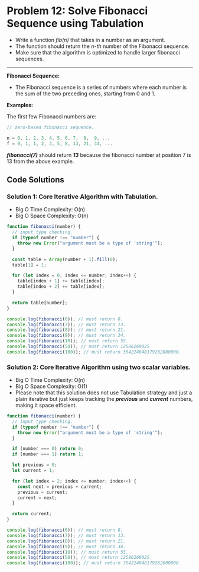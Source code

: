 # Problem 12: Solve Fibonacci Sequence using Tabulation

- Write a function _fib(n)_ that takes in a number as an argument.
- The function should return the _n-th_ number of the Fibonacci sequence.
- Make sure that the algorithm is optimized to handle larger fibonacci sequences.

---

**Fibonacci Sequence:**

- The Fibonacci sequence is a series of numbers where each number is the sum of the two preceding ones, starting from 0 and 1.

**Examples:**

The first few Fibonacci numbers are:

```javascript
// zero-based fibonacci sequence.

n = 0, 1, 2, 3, 4, 5, 6, 7,  8,  9, ...
f = 0, 1, 1, 2, 3, 5, 8, 13, 21, 34, ...
```

**_fibonacci(7)_** should return **_13_** because the fibonacci number at position 7 is 13 from the above example.

## Code Solutions

### Solution 1: Core Iterative Algorithm with Tabulation.

- Big O Time Complexity: O(n)
- Big O Space Complexity: O(n)

```javascript
function fibonacci(number) {
  // input type checking.
  if (typeof number !== "number") {
    throw new Error("argument must be a type of 'string'");
  }

  const table = Array(number + 1).fill(0);
  table[1] = 1;

  for (let index = 0; index <= number; index++) {
    table[index + 1] += table[index];
    table[index + 2] += table[index];
  }

  return table[number];
}

console.log(fibonacci(6)); // must return 8.
console.log(fibonacci(7)); // must return 13.
console.log(fibonacci(8)); // must return 21.
console.log(fibonacci(9)); // must return 34.
console.log(fibonacci(10)); // must return 55.
console.log(fibonacci(50)); // must return 12586269025
console.log(fibonacci(100)); // must return 354224848179262000000.
```

### Solution 2: Core Iterative Algorithm using two scalar variables.

- Big O Time Complexity: O(n)
- Big O Space Complexity: O(1)
- Please note that this solution does not use Tabulation strategy and just a plain iterative but just keeps tracking the **_previous_** and **_current_** numbers, making it space efficient.

```javascript
function fibonacci(number) {
  // input type checking.
  if (typeof number !== "number") {
    throw new Error("argument must be a type of 'string'");
  }

  if (number === 0) return 0;
  if (number === 1) return 1;

  let previous = 0;
  let current = 1;

  for (let index = 2; index <= number; index++) {
    const next = previous + current;
    previous = current;
    current = next;
  }

  return current;
}

console.log(fibonacci(6)); // must return 8.
console.log(fibonacci(7)); // must return 13.
console.log(fibonacci(8)); // must return 21.
console.log(fibonacci(9)); // must return 34.
console.log(fibonacci(10)); // must return 55.
console.log(fibonacci(50)); // must return 12586269025
console.log(fibonacci(100)); // must return 354224848179262000000.
```
